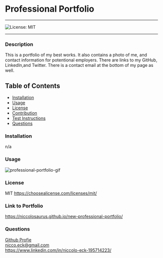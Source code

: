 # Professional Portfolio

---

![License: MIT](https://img.shields.io/badge/License-MIT-yellow.svg)

---

### Description

This is a portfolio of my best works. It also contains a photo of me, and contact information for potentional employers. There are links to my GitHub, LinkedIn,and Twitter. There is a contact email at the bottom of my page as well.

## Table of Contents

- [Installation](#installation)
- [Usage](#usage)
- [License](#license)
- [Contribution](#contribution)
- [Test Instructions](#test-instructions)
- [Questions](#questions)

### Installation

n/a

### Usage

![professional-portfolio-gif](./src/images/professional-portfolio.gif)

### License

MIT
https://choosealicense.com/licenses/mit/

### Link to Portfolio

https://niccolosaurus.github.io/new-professional-portfolio/

### Questions

[Github Profie](https://github.com/Niccolosaurus) </br>
nicco.eck@gmail.com </br>
https://www.linkedin.com/in/niccolo-eck-195714223/ </br>
